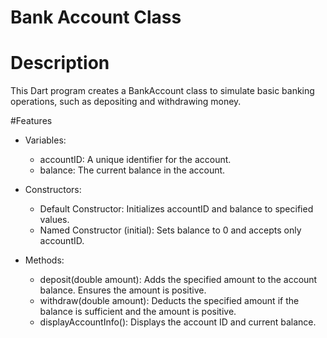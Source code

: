 # Bank Account Class

# Description
This Dart program creates a BankAccount class to simulate basic banking operations, such as depositing and withdrawing money.

#Features

- Variables:
  - accountID: A unique identifier for the account.
  - balance: The current balance in the account.

- Constructors:
  - Default Constructor: Initializes accountID and balance to specified values.
  - Named Constructor (initial): Sets balance to 0 and accepts only accountID.

- Methods:
  - deposit(double amount): Adds the specified amount to the account balance. Ensures the amount is positive.
  - withdraw(double amount): Deducts the specified amount if the balance is sufficient and the amount is positive.
  - displayAccountInfo(): Displays the account ID and current balance.
